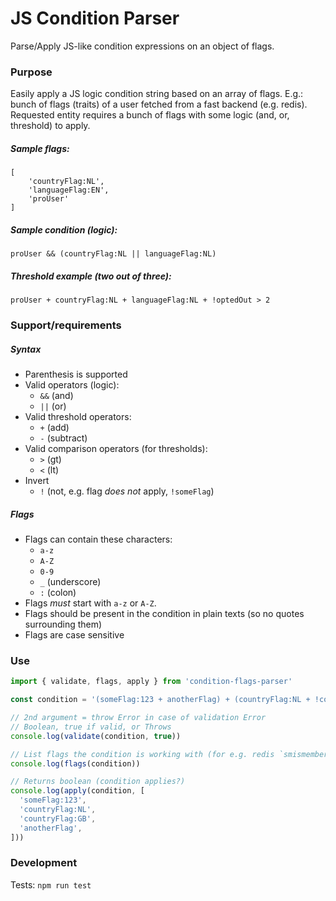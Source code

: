 # JS Condition Parser

Parse/Apply JS-like condition expressions on an object of flags.

### Purpose

Easily apply a JS logic condition string based on an array of flags. E.g.: bunch of flags (traits)
of a user fetched from a fast backend (e.g. redis). Requested entity requires a bunch of flags
with some logic (and, or, threshold) to apply.

##### Sample flags:
```
[
    'countryFlag:NL',
    'languageFlag:EN',
    'proUser'
]
```

##### Sample condition (logic):

```
proUser && (countryFlag:NL || languageFlag:NL)
```

##### Threshold example (two out of three):

```
proUser + countryFlag:NL + languageFlag:NL + !optedOut > 2
```

### Support/requirements

##### Syntax

- Parenthesis is supported
- Valid operators (logic):
  - `&&` (and)
  - `||` (or)
- Valid threshold operators:
  - `+` (add)
  - `-` (subtract)
- Valid comparison operators (for thresholds):
  - `>` (gt)
  - `<` (lt)
- Invert
  - `!` (not, e.g. flag _does not_ apply, `!someFlag`)

##### Flags

- Flags can contain these characters:
  - `a-z`
  - `A-Z`
  - `0-9`
  - `_` (underscore)
  - `:` (colon)
- Flags _must_ start with `a-z` or `A-Z`.
- Flags should be present in the condition in plain texts (so no quotes surrounding them)
- Flags are case sensitive

### Use

```javascript
import { validate, flags, apply } from 'condition-flags-parser'

const condition = '(someFlag:123 + anotherFlag) + (countryFlag:NL + !countryFlag:GB) > 3'

// 2nd argument = throw Error in case of validation Error
// Boolean, true if valid, or Throws
console.log(validate(condition, true))

// List flags the condition is working with (for e.g. redis `smismember`)
console.log(flags(condition))

// Returns boolean (condition applies?)
console.log(apply(condition, [
  'someFlag:123',
  'countryFlag:NL',
  'countryFlag:GB',
  'anotherFlag',
]))
```

### Development

Tests: `npm run test`
